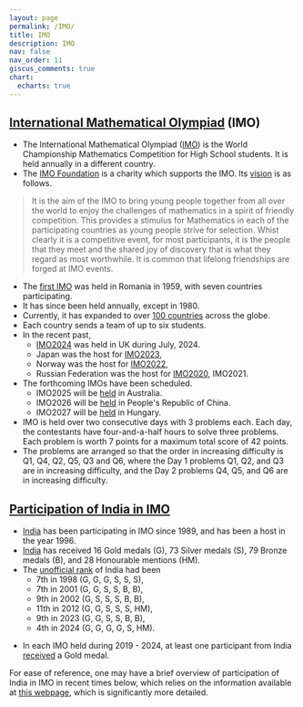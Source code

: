 ```yaml
---
layout: page
permalink: /IMO/
title: IMO
description: IMO
nav: false
nav_order: 11
giscus_comments: true
chart:
  echarts: true
---
```


## [International Mathematical Olympiad](https://www.imo-official.org/) (IMO)
* The International Mathematical Olympiad ([IMO](https://www.imo-official.org/)) is the World Championship Mathematics Competition for High School students. It is held annually in a different country.
* The [IMO Foundation](https://imof.co/) is a charity which supports the IMO. Its [vision](https://imof.co/) is as follows. 
> It is the aim of the IMO to bring young people together from all over the world to enjoy the challenges of mathematics in a spirit of friendly competition. This provides a stimulus for Mathematics in each of the participating countries as young people strive for selection. Whist clearly it is a competitive event, for most participants, it is the people that they meet and the shared joy of discovery that is what they regard as most worthwhile. It is common that lifelong friendships are forged at IMO events.

* The [first IMO](https://www.imo-official.org/year_country_r.aspx?year=1959) was held in Romania in 1959, with seven countries participating.
* It has since been held annually, except in 1980.
* Currently, it has expanded to over [100 countries](https://www.imo-official.org/year_info.aspx?year=2023) across the globe.
* Each country sends a team of up to six students. 
* In the recent past,
  * [IMO2024](https://www.imo2024.uk/) was held in UK during July, 2024.
  * Japan was the host for [IMO2023](https://imo2023.jp/en/),
  * Norway was the host for [IMO2022](https://www.imo2022.org/),
  * Russian Federation was the host for [IMO2020](https://imo2020.ru/), IMO2021. 
* The forthcoming IMOs have been scheduled.
  * IMO2025 will be [held](https://www.imo-official.org/organizers.aspx) in Australia.
  * IMO2026 will be [held](https://www.imo-official.org/organizers.aspx) in People's Republic of China.
  * IMO2027 will be [held](https://www.imo-official.org/organizers.aspx) in Hungary. 
* IMO is held over two consecutive days with 3 problems each. Each day, the contestants have four-and-a-half hours to solve three problems. Each problem is worth 7 points for a maximum total score of 42 points.
* The problems are arranged so that the order in increasing difficulty is Q1, Q4, Q2, Q5, Q3 and Q6, where the Day 1 problems Q1, Q2, and Q3 are in increasing difficulty, and the Day 2 problems Q4, Q5, and Q6 are in increasing difficulty. 

## [Participation of India in IMO](https://www.imo-official.org/country_info.aspx?code=IND)
* [India](https://www.imo-official.org/country_info.aspx?code=IND) has been participating in IMO since 1989, and has been a host in the year 1996.
* [India](https://www.imo-official.org/country_info.aspx?code=IND) has received 16 Gold medals (G), 73 Silver medals (S), 79 Bronze medals (B), and 28 Honourable mentions (HM).
* The [unofficial rank](https://www.imo-official.org/country_team_r.aspx?code=IND) of India had been
  * 7th in 1998 (G, G, G, S, S, S),
  * 7th in 2001 (G, G, S, S, B, B),
  * 9th in 2002 (G, S, S, S, B, B),
  * 11th in 2012 (G, G, S, S, S, HM),
  * 9th in 2023 (G, G, S, S, B, B),
  * 4th in 2024 (G, G, G, G, S, HM).
<!-- ~~In 1991 - 1995, 1999 - 2000, 2003 - 2010, 2013 - 2018, there were no Gold medalists.~~ -->
* In each IMO held during 2019 - 2024, at least one participant from India [received](https://www.imo-official.org/country_team_r.aspx?code=IND) a Gold medal.

For ease of reference, one may have a brief overview of participation of India in IMO in recent times below, which relies on the information available at [this webpage](https://www.imo-official.org/country_team_r.aspx?code=IND), which is significantly more detailed.

<body style="height: 100%; margin: 0">
  <div id="container" style="height: 900%"></div>

  <script type="text/javascript" src="https://fastly.jsdelivr.net/npm/echarts@5.5.1/dist/echarts.min.js"></script>

  <script type="text/javascript">
    var dom = document.getElementById('container');
    var myChart = echarts.init(dom, null, {
      renderer: 'canvas',
      useDirtyRect: false
    });
    var app = {};

    var option;

    const posList = [
  'left',
  'right',
  'top',
  'bottom',
  'inside',
  'insideTop',
  'insideLeft',
  'insideRight',
  'insideBottom',
  'insideTopLeft',
  'insideTopRight',
  'insideBottomLeft',
  'insideBottomRight'
];
app.configParameters = {
  rotate: {
    min: -90,
    max: 90
  },
  align: {
    options: {
      left: 'left',
      center: 'center',
      right: 'right'
    }
  },
  verticalAlign: {
    options: {
      top: 'top',
      middle: 'middle',
      bottom: 'bottom'
    }
  },
  position: {
    options: posList.reduce(function (map, pos) {
      map[pos] = pos;
      return map;
    }, {})
  },
  distance: {
    min: 0,
    max: 100
  }
};
app.config = {
  rotate: 90,
  align: 'left',
  verticalAlign: 'middle',
  position: 'insideBottom',
  distance: 15,
  onChange: function () {
    const labelOption = {
      rotate: app.config.rotate,
      align: app.config.align,
      verticalAlign: app.config.verticalAlign,
      position: app.config.position,
      distance: app.config.distance
    };
    myChart.setOption({
      series: [
        {
          label: labelOption
        },
        {
          label: labelOption
        },
        {
          label: labelOption
        },
        {
          label: labelOption
        }
      ]
    });
  }
};
const labelOption = {
  show: true,
  position: app.config.position,
  distance: app.config.distance,
  align: app.config.align,
  verticalAlign: app.config.verticalAlign,
  rotate: app.config.rotate,
  formatter: '{c}  {name|{a}}',
  fontSize: 10,
  rich: {
    name: {}
  }
};
option = {
  title: {
    "text": "Participation of India in IMO in the recent years"
  },
  responsive: true,
  tooltip: {
    trigger: 'axis',
    axisPointer: {
      type: 'shadow'
    }
  },
  legend: {
    top: "30px",
    data: ['Gold', 'Silver', 'Bronze', 'HM'],
    bottom: "120px"
  },
  toolbox: {
    show: true,
    orient: 'vertical',
    left: 'right',
    top: 'center',
    feature: {
      mark: { show: true },
      dataView: { show: false, readOnly: false },
      magicType: { show: true, type: ['line', 'bar', 'stack'] },
      restore: { show: true },
      saveAsImage: { show: false }
    }
  },
  xAxis: [
    {
      type: 'category',
      axisTick: { show: true },
      data: ['2012', '\n2013', '2014', '\n2015', '2016', '\n2017', '2018', '\n2019', '2021', '\n 2022', '2023', '\n 2024']
    }
  ],
  yAxis: [
    {
      type: 'value'
    }
  ],
  series: [
    {
      name: 'Gold',
      type: 'bar',
      barGap: 0,
      label: labelOption,
      emphasis: {
        focus: 'series'
      },
      data: [2, 0, 0, 0, 0, 0, 0, 1, 1, 1, 2, 4]
    },
    {
      name: 'Silver',
      type: 'bar',
      label: labelOption,
      emphasis: {
        focus: 'series'
      },
      data: [3, 2, 1, 1, 1, 0, 3, 4, 1, 0, 2, 1]
    },
    {
      name: 'Bronze',
      type: 'bar',
      label: labelOption,
      emphasis: {
        focus: 'series'
      },
      data: [0, 3, 3, 2, 5, 3, 2, 0, 3, 5, 2, 0]
    },
    {
      name: 'HM',
      type: 'bar',
      label: labelOption,
      emphasis: {
        focus: 'series'
      },
      data: [1, 0, 2, 3, 0, 3, 1, 1, 1, 0, 0, 1]
    }
  ]
};

    if (option && typeof option === 'object') {
      myChart.setOption(option);
    }

    window.addEventListener('resize', myChart.resize);
  </script>
</body>

<!--
* Some of the participants of the recent IMOs are
  * [Anant Mudgal](https://www.imo-official.org/participant_r.aspx?id=25764), participated in 2015 (HM), 2016 (B), 2017 (B), 2018 (S), 
  * [Pranjal Srivastava](https://www.imo-official.org/participant_r.aspx?id=28249), participated in 2018 (S), 2019 (G), 2021 (G), 2022 (G). He appears in IMO's [Hall of Fame](https://www.imo-official.org/hall.aspx). [He](https://www.npskrm.com/hall-of-fame-pranjal.html) is the first participant from India to receive three Gold medals in IMO. He also received a bronze medal in [IOI 2021](https://stats.ioinformatics.org/people/7475). 
  * [Atul Nadig](https://www.imo-official.org/participant_r.aspx?id=31725), participated in 2022 (B), 2023 (G), 
  * [Arjun Gupta](https://www.imo-official.org/participant_r.aspx?id=31722), participated in 2022 (B), 2023 (G), 
  * [Ananda Bhaduri](https://www.imo-official.org/participant_r.aspx?id=33405), participated in 2023 (S),
  * [Siddharth Choppara](https://www.imo-official.org/participant_r.aspx?id=33406), participated in 2023 (S),
  * [Adhitya Mangudy](https://www.imo-official.org/participant_r.aspx?id=31724), participated in 2022 (B), 2023 (B).
-->

* Some of the past [contestants](https://www.imo-official.org/country_individual_r.aspx?code=IND) are

  - [Chetan Balwe](https://www.imo-official.org/participant_r.aspx?id=4720), IISER Mohali
  - [Riddhipratim Basu](https://www.imo-official.org/participant_r.aspx?id=8641), ICTS
  - [Ashay Burungale](https://www.imo-official.org/participant_r.aspx?id=9036), University of Texas at Austin
  - [Swarnendu Datta](https://www.imo-official.org/participant_r.aspx?id=6020), IISER Kolkata
  - [Subhash Khot](https://www.imo-official.org/participant_r.aspx?id=920), New York University, received Rolf Nevanlinna Prize 2014, a Fellow of the Royal Society
  - [Abhinav Kumar](https://www.imo-official.org/participant_r.aspx?id=4714), a [mathematician](https://abhinav-kumar.weebly.com) working in industry
  - [Kartik Prasanna](https://www.imo-official.org/participant_r.aspx?id=3192), University of Michigan, Ann Arbor
  - [Abhishek Saha](https://www.imo-official.org/participant_r.aspx?id=5628), Queen Mary University of London
  - [Sucharit Sarkar](https://www.imo-official.org/participant_r.aspx?id=6431), University of California at Los Angeles
  - [Kannan Soundararajan](https://www.imo-official.org/participant_r.aspx?id=2755), Stanford University
  - [Vaibhav Vaish](https://www.imo-official.org/participant_r.aspx?id=5575), IISER Mohali
